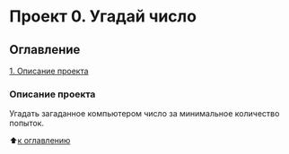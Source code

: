 # Проект 0. Угадай число

## Оглавление
[1. Описание проекта](https://github.com/brom83/DS/blob/main/project_0/readme.md#Описание-проекта)


### Описание проекта
Угадать загаданное компьютером число за минимальное количество попыток.

:arrow_up:[к оглавлению][def]

[def]: https://github.com/brom83/DS/blob/main/project_0/readme.md#Оглавление